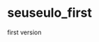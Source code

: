 # seuseulo_first
first version
<!--TO DO LIST
		[필수]
		-todo box
		-요일 하이라이트 표시
		-todo 추가 버튼
		-todo 삭제 버튼
		-요일마다 데이터 입력
		-클릭할 때 마우스 모양 바꾸기

		[선택]
		-요일과 연결되는 화살표
		-주말 없애기 기능
		-주말에 색깔 넣기
		--->